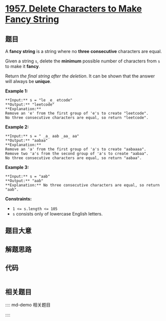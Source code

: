# [1957. Delete Characters to Make Fancy String](https://leetcode.com/problems/delete-characters-to-make-fancy-string)

## 题目

A **fancy string** is a string where no **three** **consecutive** characters
are equal.

Given a string `s`, delete the **minimum** possible number of characters from
`s` to make it **fancy**.

Return _the final string after the deletion_. It can be shown that the answer
will always be **unique**.



**Example 1:**

    
    
    **Input:** s = "le _e_ etcode"
    **Output:** "leetcode"
    **Explanation:**
    Remove an 'e' from the first group of 'e's to create "leetcode".
    No three consecutive characters are equal, so return "leetcode".
    

**Example 2:**

    
    
    **Input:** s = " _a_ aab _aa_ aa"
    **Output:** "aabaa"
    **Explanation:**
    Remove an 'a' from the first group of 'a's to create "aabaaaa".
    Remove two 'a's from the second group of 'a's to create "aabaa".
    No three consecutive characters are equal, so return "aabaa".
    

**Example 3:**

    
    
    **Input:** s = "aab"
    **Output:** "aab"
    **Explanation:** No three consecutive characters are equal, so return "aab".
    



**Constraints:**

  * `1 <= s.length <= 105`
  * `s` consists only of lowercase English letters.


## 题目大意

## 解题思路

## 代码

```javascript

```

## 相关题目

:::: md-demo 相关题目

::::
